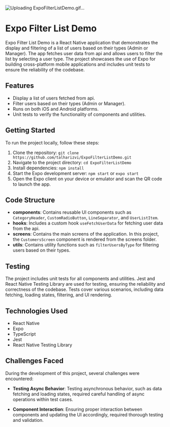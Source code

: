 
![Uploading ExpoFilterListDemo.gif…]()

# Expo Filter List Demo

Expo Filter List Demo is a React Native application that demonstrates the display and filtering of a list of users based on their types (Admin or Manager). The app fetches user data from api and allows users to filter the list by selecting a user type. The project showcases the use of Expo for building cross-platform mobile applications and includes unit tests to ensure the reliability of the codebase.

## Features

- Display a list of users fetched from api.
- Filter users based on their types (Admin or Manager).
- Runs on both iOS and Android platforms.
- Unit tests to verify the functionality of components and utilities.

## Getting Started

To run the project locally, follow these steps:

1. Clone the repository: `git clone https://github.com/talharizvi/ExpoFilterListDemo.git`
2. Navigate to the project directory: `cd ExpoFilterListDemo`
3. Install dependencies: `npm install`
4. Start the Expo development server: `npm start` or `expo start`
5. Open the Expo client on your device or emulator and scan the QR code to launch the app.

## Code Structure

- **components**: Contains reusable UI components such as `CategoryHeader`, `CustomRadioButton`, `LineSeparator`, and `UserListItem`.
- **hooks**: Includes a custom hook `useFetchUserData` for fetching user data from the api.
- **screens**: Contains the main screens of the application. In this project, the `CustomersScreen` component is rendered from the screens folder.
- **utils**: Contains utility functions such as `filterUsersByType` for filtering users based on their types.

## Testing

The project includes unit tests for all components and utilities. Jest and React Native Testing Library are used for testing, ensuring the reliability and correctness of the codebase. Tests cover various scenarios, including data fetching, loading states, filtering, and UI rendering.

## Technologies Used

- React Native
- Expo
- TypeScript
- Jest
- React Native Testing Library

## Challenges Faced

During the development of this project, several challenges were encountered:

- **Testing Async Behavior**: Testing asynchronous behavior, such as data fetching and loading states, required careful handling of async operations within test cases.
  
- **Component Interaction**: Ensuring proper interaction between components and updating the UI accordingly, required thorough testing and validation.
